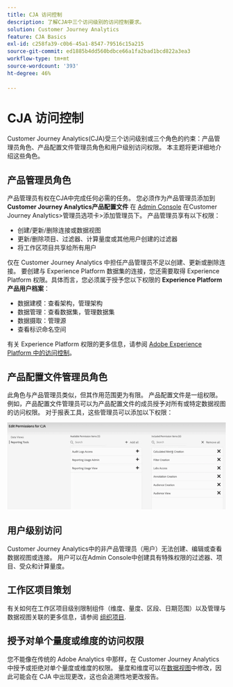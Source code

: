 ```yaml
---
title: CJA 访问控制
description: 了解CJA中三个访问级别的访问控制要求。
solution: Customer Journey Analytics
feature: CJA Basics
exl-id: c258fa39-c0b6-45a1-8547-79516c15a215
source-git-commit: ed1885b4dd560bdbce66a1fa2bad1bcd822a3ea3
workflow-type: tm+mt
source-wordcount: '393'
ht-degree: 46%

---
```


# CJA 访问控制

Customer Journey Analytics(CJA)受三个访问级别或三个角色的约束：产品管理员角色、产品配置文件管理员角色和用户级别访问权限。 本主题将更详细地介绍这些角色。

## 产品管理员角色

产品管理员有权在CJA中完成任何必需的任务。 您必须作为产品管理员添加到 **Customer Journey Analytics产品配置文件** 在 [Admin Console](https://adminconsole.adobe.com/enterprise/) 在Customer Journey Analytics>管理员选项卡>添加管理员下。 产品管理员享有以下权限：

* 创建/更新/删除连接或数据视图
* 更新/删除项目、过滤器、计算量度或其他用户创建的过滤器
* 将工作区项目共享给所有用户

仅在 Customer Journey Analytics 中担任产品管理员不足以创建、更新或删除连接。 要创建与 Experience Platform 数据集的连接，您还需要取得 Experience Platform 权限。具体而言，您必须属于授予您以下权限的 **Experience Platform 产品用户档案**：

* 数据建模：查看架构，管理架构
* 数据管理：查看数据集，管理数据集
* 数据摄取：管理源
* 查看标识命名空间

有关 Experience Platform 权限的更多信息，请参阅 [Adobe Experience Platform 中的访问控制](https://experienceleague.adobe.com/docs/experience-platform/access-control/home.html)。

## 产品配置文件管理员角色

此角色与产品管理员类似，但其作用范围更为有限。 产品配置文件是一组权限。 例如，产品配置文件管理员可以为产品配置文件的成员授予对所有或特定数据视图的访问权限。 对于报表工具，这些管理员可以添加以下权限：

![管理控制台权限](assets/permissions.png)

## 用户级别访问

Customer Journey Analytics中的非产品管理员（用户）无法创建、编辑或查看数据视图或连接。 用户可以在Admin Console中创建具有特殊权限的过滤器、项目、受众和计算量度。

## 工作区项目策划

有关如何在工作区项目级别限制组件（维度、量度、区段、日期范围）以及管理与数据视图关联的更多信息，请参阅 [组织项目](/help/analysis-workspace/curate-share/curate.md).

## 授予对单个量度或维度的访问权限

您不能像在传统的 Adobe Analytics 中那样，在 Customer Journey Analytics 中授予或拒绝对单个量度或维度的权限。 量度和维度可以在[数据视图](/help/data-views/data-views.md)中修改，因此可能会在 CJA 中出现更改，这也会追溯性地更改报告。

